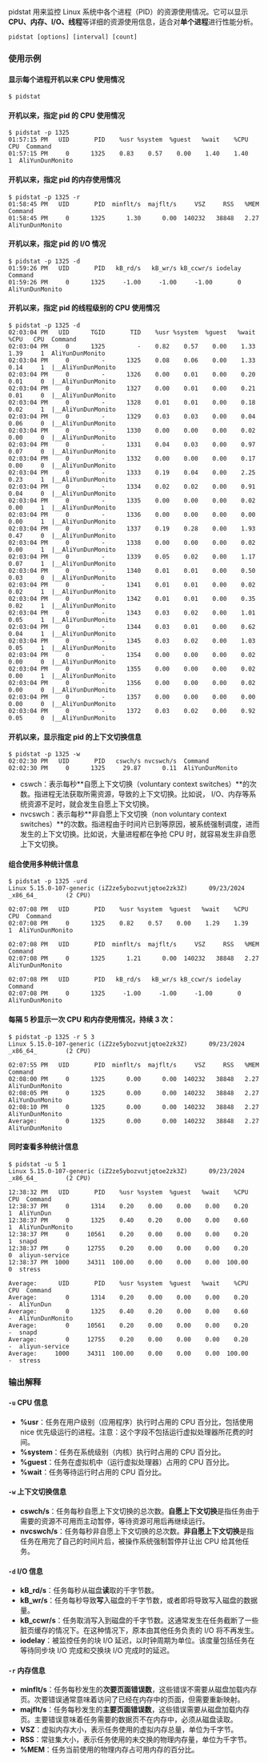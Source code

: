 
pidstat 用来监控 Linux 系统中各个进程（PID）的资源使用情况。它可以显示 **CPU、内存、I/O、线程**等详细的资源使用信息，适合对**单个进程**进行性能分析。

```shell
pidstat [options] [interval] [count]
```

### 使用示例

#### 显示每个进程开机以来 CPU 使用情况
```shell
$ pidstat
```

#### 开机以来，指定 pid 的 CPU 使用情况

```shell
$ pidstat -p 1325
01:57:15 PM   UID       PID    %usr %system  %guest   %wait    %CPU   CPU  Command
01:57:15 PM     0      1325    0.83    0.57    0.00    1.40    1.40     1  AliYunDunMonito
```

#### 开机以来，指定 pid 的内存使用情况
```shell
$ pidstat -p 1325 -r
01:58:45 PM   UID       PID  minflt/s  majflt/s     VSZ     RSS   %MEM  Command
01:58:45 PM     0      1325      1.30      0.00  140232   38848   2.27  AliYunDunMonito
```

#### 开机以来，指定 pid 的 I/O 情况
```shell
$ pidstat -p 1325 -d
01:59:26 PM   UID       PID   kB_rd/s   kB_wr/s kB_ccwr/s iodelay  Command
01:59:26 PM     0      1325     -1.00     -1.00     -1.00       0  AliYunDunMonito
```

#### 开机以来，指定 pid 的线程级别的 CPU 使用情况
```shell
$ pidstat -p 1325 -d
02:03:04 PM   UID      TGID       TID    %usr %system  %guest   %wait    %CPU   CPU  Command
02:03:04 PM     0      1325         -    0.82    0.57    0.00    1.33    1.39     1  AliYunDunMonito
02:03:04 PM     0         -      1325    0.08    0.06    0.00    1.33    0.14     1  |__AliYunDunMonito
02:03:04 PM     0         -      1326    0.00    0.01    0.00    0.20    0.01     0  |__AliYunDunMonito
02:03:04 PM     0         -      1327    0.00    0.01    0.00    0.21    0.01     0  |__AliYunDunMonito
02:03:04 PM     0         -      1328    0.01    0.01    0.00    0.18    0.02     1  |__AliYunDunMonito
02:03:04 PM     0         -      1329    0.03    0.03    0.00    0.04    0.06     0  |__AliYunDunMonito
02:03:04 PM     0         -      1330    0.00    0.00    0.00    0.02    0.00     0  |__AliYunDunMonito
02:03:04 PM     0         -      1331    0.04    0.03    0.00    0.97    0.07     0  |__AliYunDunMonito
02:03:04 PM     0         -      1332    0.00    0.00    0.00    0.17    0.00     0  |__AliYunDunMonito
02:03:04 PM     0         -      1333    0.19    0.04    0.00    2.25    0.23     1  |__AliYunDunMonito
02:03:04 PM     0         -      1334    0.02    0.02    0.00    0.91    0.04     0  |__AliYunDunMonito
02:03:04 PM     0         -      1335    0.00    0.00    0.00    0.02    0.00     1  |__AliYunDunMonito
02:03:04 PM     0         -      1336    0.00    0.00    0.00    0.00    0.00     1  |__AliYunDunMonito
02:03:04 PM     0         -      1337    0.19    0.28    0.00    1.93    0.47     0  |__AliYunDunMonito
02:03:04 PM     0         -      1338    0.00    0.00    0.00    0.02    0.00     1  |__AliYunDunMonito
02:03:04 PM     0         -      1339    0.05    0.02    0.00    1.17    0.07     1  |__AliYunDunMonito
02:03:04 PM     0         -      1340    0.01    0.01    0.00    0.50    0.03     0  |__AliYunDunMonito
02:03:04 PM     0         -      1341    0.01    0.01    0.00    0.02    0.02     1  |__AliYunDunMonito
02:03:04 PM     0         -      1342    0.01    0.01    0.00    0.35    0.02     1  |__AliYunDunMonito
02:03:04 PM     0         -      1343    0.03    0.02    0.00    1.01    0.05     1  |__AliYunDunMonito
02:03:04 PM     0         -      1344    0.03    0.01    0.00    0.62    0.04     1  |__AliYunDunMonito
02:03:04 PM     0         -      1345    0.03    0.02    0.00    1.03    0.05     1  |__AliYunDunMonito
02:03:04 PM     0         -      1354    0.00    0.00    0.00    0.02    0.00     0  |__AliYunDunMonito
02:03:04 PM     0         -      1355    0.00    0.00    0.00    0.02    0.00     1  |__AliYunDunMonito
02:03:04 PM     0         -      1356    0.00    0.00    0.00    0.02    0.00     0  |__AliYunDunMonito
02:03:04 PM     0         -      1357    0.00    0.00    0.00    0.00    0.00     0  |__AliYunDunMonito
02:03:04 PM     0         -      1372    0.03    0.02    0.00    0.92    0.05     0  |__AliYunDunMonito
```

#### 开机以来，显示指定 pid 的上下文切换信息

```shell
$ pidstat -p 1325 -w
02:02:30 PM   UID       PID   cswch/s nvcswch/s  Command
02:02:30 PM     0      1325     29.87      0.11  AliYunDunMonito
```

* cswch：表示每秒**自愿上下文切换（voluntary context switches）**的次数。指进程无法获取所需资源，导致的上下文切换。比如说， I/O、内存等系统资源不足时，就会发生自愿上下文切换。
* nvcswch：表示每秒**非自愿上下文切换（non voluntary context switches）**的次数。指进程由于时间片已到等原因，被系统强制调度，进而发生的上下文切换。比如说，大量进程都在争抢 CPU 时，就容易发生非自愿上下文切换。

#### 组合使用多种统计信息

```shell
$ pidstat -p 1325 -urd
Linux 5.15.0-107-generic (iZ2ze5ybozvutjqtoe2zk3Z)      09/23/2024      _x86_64_        (2 CPU)

02:07:08 PM   UID       PID    %usr %system  %guest   %wait    %CPU   CPU  Command
02:07:08 PM     0      1325    0.82    0.57    0.00    1.29    1.39     1  AliYunDunMonito

02:07:08 PM   UID       PID  minflt/s  majflt/s     VSZ     RSS   %MEM  Command
02:07:08 PM     0      1325      1.21      0.00  140232   38848   2.27  AliYunDunMonito

02:07:08 PM   UID       PID   kB_rd/s   kB_wr/s kB_ccwr/s iodelay  Command
02:07:08 PM     0      1325     -1.00     -1.00     -1.00       0  AliYunDunMonito
```

#### 每隔 5 秒显示一次 CPU 和内存使用情况，持续 3 次：

```shell
$ pidstat -p 1325 -r 5 3
Linux 5.15.0-107-generic (iZ2ze5ybozvutjqtoe2zk3Z)      09/23/2024      _x86_64_        (2 CPU)

02:07:55 PM   UID       PID  minflt/s  majflt/s     VSZ     RSS   %MEM  Command
02:08:00 PM     0      1325      0.00      0.00  140232   38848   2.27  AliYunDunMonito
02:08:05 PM     0      1325      0.00      0.00  140232   38848   2.27  AliYunDunMonito
02:08:10 PM     0      1325      0.00      0.00  140232   38848   2.27  AliYunDunMonito
Average:        0      1325      0.00      0.00  140232   38848   2.27  AliYunDunMonito
```

#### 同时查看多种统计信息

```shell
$ pidstat -u 5 1
Linux 5.15.0-107-generic (iZ2ze5ybozvutjqtoe2zk3Z)      09/23/2024      _x86_64_        (2 CPU)

12:38:32 PM   UID       PID    %usr %system  %guest   %wait    %CPU   CPU  Command
12:38:37 PM     0      1314    0.20    0.00    0.00    0.00    0.20     1  AliYunDun
12:38:37 PM     0      1325    0.40    0.20    0.00    0.00    0.60     1  AliYunDunMonito
12:38:37 PM     0     10561    0.20    0.00    0.00    0.00    0.20     1  snapd
12:38:37 PM     0     12755    0.20    0.00    0.00    0.00    0.20     0  aliyun-service
12:38:37 PM  1000     34311  100.00    0.00    0.00    0.00  100.00     0  stress

Average:      UID       PID    %usr %system  %guest   %wait    %CPU   CPU  Command
Average:        0      1314    0.20    0.00    0.00    0.00    0.20     -  AliYunDun
Average:        0      1325    0.40    0.20    0.00    0.00    0.60     -  AliYunDunMonito
Average:        0     10561    0.20    0.00    0.00    0.00    0.20     -  snapd
Average:        0     12755    0.20    0.00    0.00    0.00    0.20     -  aliyun-service
Average:     1000     34311  100.00    0.00    0.00    0.00  100.00     -  stress
```

### 输出解释

#### `-u` CPU 信息

* **%usr**：任务在用户级别（应用程序）执行时占用的 CPU 百分比，包括使用 nice 优先级运行的进程。注意：这个字段不包括运行虚拟处理器所花费的时间。
* **%system**：任务在系统级别（内核）执行时占用的 CPU 百分比。
* **%guest**：任务在虚拟机中（运行虚拟处理器）占用的 CPU 百分比。
* **%wait**：任务等待运行时占用的 CPU 百分比。

#### `-w` 上下文切换信息

* **cswch/s**：任务每秒自愿上下文切换的总次数。**自愿上下文切换**是指任务由于需要的资源不可用而主动暂停，等待资源可用后再继续运行。
* **nvcswch/s**：任务每秒非自愿上下文切换的总次数。**非自愿上下文切换**是指任务在用完了自己的时间片后，被操作系统强制暂停并让出 CPU 给其他任务。

#### `-d` I/O 信息

* **kB_rd/s**：任务每秒从磁盘**读**取的千字节数。
* **kB_wr/s**：任务每秒导致**写**入磁盘的千字节数，或者即将导致写入磁盘的数据量。
* **kB_ccwr/s**：任务取消写入到磁盘的千字节数。这通常发生在任务截断了一些脏页缓存的情况下。在这种情况下，原本由其他任务负责的 I/O 将不再发生。
* **iodelay**：被监控任务的块 I/O 延迟，以时钟周期为单位。该度量包括任务在等待同步块 I/O 完成和交换块 I/O 完成时的延迟。

#### `-r` 内存信息

* **minflt/s**：任务每秒发生的**次要页面错误数**，这些错误不需要从磁盘加载内存页。次要错误通常意味着访问了已经在内存中的页面，但需要重新映射。
* **majflt/s**：任务每秒发生的**主要页面错误数**，这些错误需要从磁盘加载内存页。主要错误意味着任务需要的数据页不在内存中，必须从磁盘读取。
* **VSZ**：虚拟内存大小，表示任务使用的虚拟内存总量，单位为千字节。
* **RSS**：常驻集大小，表示任务使用的未交换的物理内存量，单位为千字节。
* **%MEM**：任务当前使用的物理内存占可用内存的百分比。

